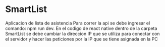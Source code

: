 # SmartList
Aplicacion de lista de asistencia
Para correr la api se debe ingresar el comando: npm run dev.
En el codigo de react native dentro de la carpeta SmartList se debe cambiar la direccion IP
que se utiliza para conectar con el servidor y hacer las peticiones por la IP que se tiene asignada en la PC

